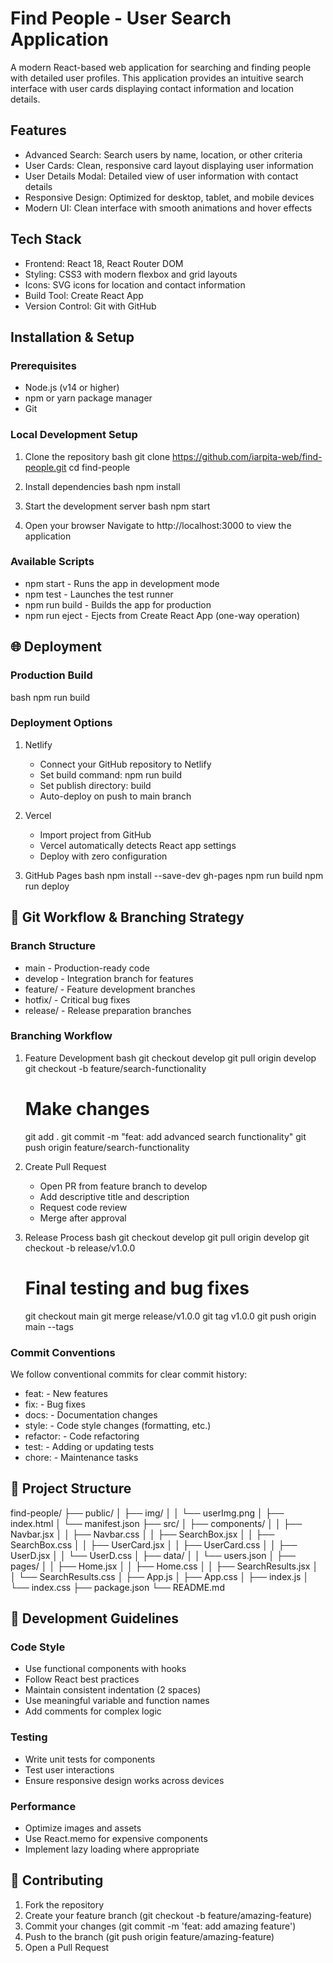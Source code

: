 # Find People - User Search Application

A modern React-based web application for searching and finding people with detailed user profiles. This application provides an intuitive search interface with user cards displaying contact information and location details.

## Features

- Advanced Search: Search users by name, location, or other criteria
- User Cards: Clean, responsive card layout displaying user information
- User Details Modal: Detailed view of user information with contact details
- Responsive Design: Optimized for desktop, tablet, and mobile devices
- Modern UI: Clean interface with smooth animations and hover effects

## Tech Stack

- Frontend: React 18, React Router DOM
- Styling: CSS3 with modern flexbox and grid layouts
- Icons: SVG icons for location and contact information
- Build Tool: Create React App
- Version Control: Git with GitHub

## Installation & Setup

### Prerequisites
- Node.js (v14 or higher)
- npm or yarn package manager
- Git

### Local Development Setup

1. Clone the repository
   bash
   git clone https://github.com/iarpita-web/find-people.git
   cd find-people
   

2. Install dependencies
   bash
   npm install
   

3. Start the development server
   bash
   npm start
   

4. Open your browser
   Navigate to http://localhost:3000 to view the application

### Available Scripts

- npm start - Runs the app in development mode
- npm test - Launches the test runner
- npm run build - Builds the app for production
- npm run eject - Ejects from Create React App (one-way operation)

## 🌐 Deployment

### Production Build
bash
npm run build


### Deployment Options

1. Netlify
   - Connect your GitHub repository to Netlify
   - Set build command: npm run build
   - Set publish directory: build
   - Auto-deploy on push to main branch

2. Vercel
   - Import project from GitHub
   - Vercel automatically detects React app settings
   - Deploy with zero configuration

3. GitHub Pages
   bash
   npm install --save-dev gh-pages
   npm run build
   npm run deploy
   

## 🔄 Git Workflow & Branching Strategy

### Branch Structure
- main - Production-ready code
- develop - Integration branch for features
- feature/ - Feature development branches
- hotfix/ - Critical bug fixes
- release/ - Release preparation branches

### Branching Workflow

1. Feature Development
   bash
   git checkout develop
   git pull origin develop
   git checkout -b feature/search-functionality
   # Make changes
   git add .
   git commit -m "feat: add advanced search functionality"
   git push origin feature/search-functionality
   

2. Create Pull Request
   - Open PR from feature branch to develop
   - Add descriptive title and description
   - Request code review
   - Merge after approval

3. Release Process
   bash
   git checkout develop
   git pull origin develop
   git checkout -b release/v1.0.0
   # Final testing and bug fixes
   git checkout main
   git merge release/v1.0.0
   git tag v1.0.0
   git push origin main --tags
   

### Commit Conventions

We follow conventional commits for clear commit history:

- feat: - New features
- fix: - Bug fixes
- docs: - Documentation changes
- style: - Code style changes (formatting, etc.)
- refactor: - Code refactoring
- test: - Adding or updating tests
- chore: - Maintenance tasks




## 📁 Project Structure


find-people/
├── public/
│   ├── img/
│   │   └── userImg.png
│   ├── index.html
│   └── manifest.json
├── src/
│   ├── components/
│   │   ├── Navbar.jsx
│   │   ├── Navbar.css
│   │   ├── SearchBox.jsx
│   │   ├── SearchBox.css
│   │   ├── UserCard.jsx
│   │   ├── UserCard.css
│   │   ├── UserD.jsx
│   │   └── UserD.css
│   ├── data/
│   │   └── users.json
│   ├── pages/
│   │   ├── Home.jsx
│   │   ├── Home.css
│   │   ├── SearchResults.jsx
│   │   └── SearchResults.css
│   ├── App.js
│   ├── App.css
│   ├── index.js
│   └── index.css
├── package.json
└── README.md


## 🔧 Development Guidelines

### Code Style
- Use functional components with hooks
- Follow React best practices
- Maintain consistent indentation (2 spaces)
- Use meaningful variable and function names
- Add comments for complex logic

### Testing
- Write unit tests for components
- Test user interactions
- Ensure responsive design works across devices

### Performance
- Optimize images and assets
- Use React.memo for expensive components
- Implement lazy loading where appropriate

## 🤝 Contributing

1. Fork the repository
2. Create your feature branch (git checkout -b feature/amazing-feature)
3. Commit your changes (git commit -m 'feat: add amazing feature')
4. Push to the branch (git push origin feature/amazing-feature)
5. Open a Pull Request

